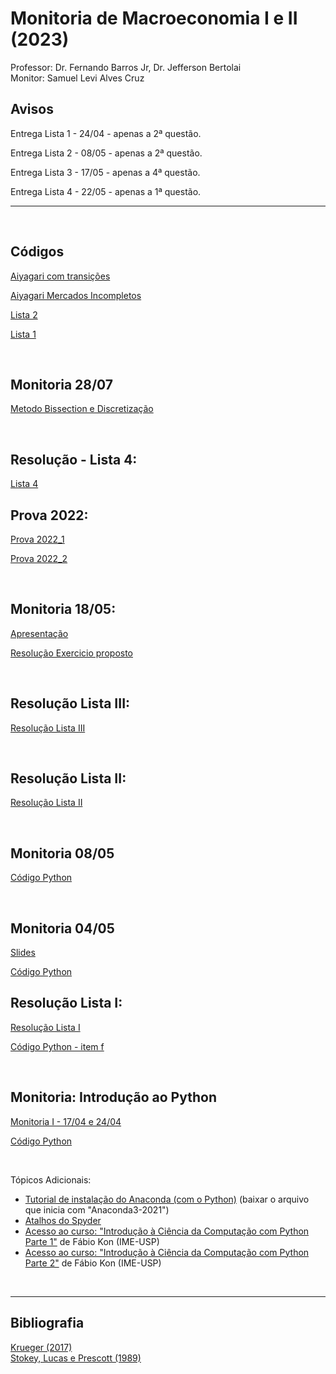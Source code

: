 # Monitoria de Macroeconomia I e II (2023)
Professor: Dr. Fernando Barros Jr, Dr. Jefferson Bertolai
<br>
Monitor: Samuel Levi Alves Cruz
<br>

## Avisos
Entrega Lista 1 - 24/04 - apenas a 2ª questão.

Entrega Lista 2 - 08/05 - apenas a 2ª questão. 

Entrega Lista 3 - 17/05 - apenas a 4ª questão. 

Entrega Lista 4 - 22/05 - apenas a 1ª questão. 

---

<br>

## Códigos

[Aiyagari com transições](https://samuelcruz4.github.io/Macroeconomia_I/Aiyagari_transicao.py)


[Aiyagari Mercados Incompletos](https://samuelcruz4.github.io/Macroeconomia_I/Aiyagaria_incompletos.py)


[Lista 2](https://samuelcruz4.github.io/Macroeconomia_I/Lista_2_Macro.py)


[Lista 1](https://samuelcruz4.github.io/Macroeconomia_I/Q2_Lista_1.py)


<br>


## Monitoria 28/07

[Metodo Bissection e Discretização](https://samuelcruz4.github.io/Macroeconomia_I/Monitoria_discret_bisse.py)

<br>

## Resolução - Lista 4:

[Lista 4](https://github.com/samuelcruz4/Macroeconomia_I/files/11532380/Lista4.pdf)




## Prova 2022:

[Prova 2022_1](https://github.com/samuelcruz4/Macroeconomia_I/files/11512067/Prova_Q4L4.pdf)

[Prova 2022_2](https://github.com/samuelcruz4/Macroeconomia_I/files/11512068/Prova.pdf)

<br>


## Monitoria 18/05:
[Apresentação](https://github.com/samuelcruz4/Macroeconomia_I/files/11512072/Monitoria_6.pdf)


[Resolução Exercicio proposto](https://github.com/samuelcruz4/Macroeconomia_I/files/11512073/Q4L4.pdf)

<br>

## Resolução Lista III:
[Resolução Lista III](https://github.com/samuelcruz4/Macroeconomia_I/files/11512074/Lista3.pdf)

<br>

## Resolução Lista II:
[Resolução Lista II](https://github.com/samuelcruz4/Macroeconomia_I/files/11472216/Lista2_Macro1.pdf)


<br>

## Monitoria 08/05

[Código Python](https://samuelcruz4.github.io/Macroeconomia_I/Monitoria_04.py)
<br>

<br>

## Monitoria 04/05
[Slides](https://github.com/samuelcruz4/Macroeconomia_I/files/11413234/Apresenta__o_Monitoria_3.1.pdf)


[Código Python](https://samuelcruz4.github.io/Macroeconomia_I/Monitoria_03.py)
<br>

## Resolução Lista I:
[Resolução Lista I](https://github.com/samuelcruz4/Macroeconomia_I/files/11373427/Resolucao.Lista.I.-.Macro.I.-.Parte.I.pdf)



[Código Python - item f](https://samuelcruz4.github.io/Macroeconomia_I/Lista_1-Python.py)


<br>

## Monitoria: Introdução ao Python
[Monitoria I - 17/04 e 24/04](https://samuelcruz4.github.io/Macroeconomia_I/Monitoria_2.py)

[Código Python](https://samuelcruz4.github.io/Macroeconomia_I/MonitoriaMacro_1.py)

<br>

Tópicos Adicionais:
<br>
- [Tutorial de instalação do Anaconda (com o Python)](https://github.com/samuelcruz4/Monitoria-Macro-I/files/11130411/Tutorial-Instalacao-Python.pdf
) (baixar o arquivo que inicia com "Anaconda3-2021")
- [Atalhos do Spyder](https://github.com/samuelcruz4/Monitoria-Macro-I/files/11130414/SpyderKeyboardShortcutsEditor.pdf)
- [Acesso ao curso: "Introdução à Ciência da Computação com Python Parte 1"](https://www.coursera.org/learn/ciencia-computacao-python-conceitos) de Fábio Kon (IME-USP)
- [Acesso ao curso: "Introdução à Ciência da Computação com Python Parte 2"](https://www.coursera.org/learn/ciencia-computacao-python-conceitos-2?) de Fábio Kon (IME-USP)

<br>

---

## Bibliografia

[Krueger (2017)](https://github.com/samuelcruz4/Monitoria-Macro-I/files/11130417/Krueger.2017.pdf)
<br>
[Stokey, Lucas e Prescott (1989)](https://github.com/samuelcruz4/Monitoria-Macro-I/files/11130419/Stokey._Lucas_e_Prescott_.1989.pdf)
